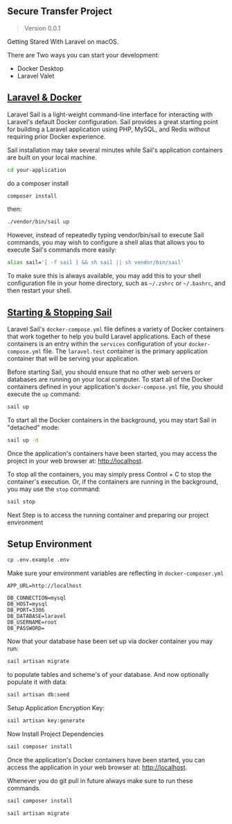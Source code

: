 ## Secure Transfer Project

> Version 0.0.1

Getting Stared With Laravel on macOS.

There are Two ways you can start your development:

+ Docker Desktop
+ Laravel Valet


[Laravel & Docker](#laravel-and-docker)
---------------------------------------

Laravel Sail is a light-weight command-line interface for interacting with Laravel's default Docker configuration. Sail provides a great starting point for building a Laravel application using PHP, MySQL, and Redis without requiring prior Docker experience.

Sail installation may take several minutes while Sail's application containers are built on your local machine.

```bash
cd your-application
```

do a composer install

```bash
composer install
```
then:

```bash
./vendor/bin/sail up
```

However, instead of repeatedly typing vendor/bin/sail to execute Sail commands, you may wish to configure a shell alias that allows you to execute Sail's commands more easily:

```bash
alias sail='[ -f sail ] && sh sail || sh vendor/bin/sail'
```

To make sure this is always available, you may add this to your shell configuration file in your home directory, such as `~/.zshrc` or `~/.bashrc`, and then restart your shell.


[Starting & Stopping Sail](#starting-and-stopping-sail)
-------------------------------------------------------

Laravel Sail's `docker-compose.yml` file defines a variety of Docker containers that work together to help you build Laravel applications. Each of these containers is an entry within the `services` configuration of your `docker-compose.yml` file. The `laravel.test` container is the primary application container that will be serving your application.

Before starting Sail, you should ensure that no other web servers or databases are running on your local computer. To start all of the Docker containers defined in your application's `docker-compose.yml` file, you should execute the `up` command:

```bash
sail up
```

To start all the Docker containers in the background, you may start Sail in "detached" mode:

```bash
sail up -d
```

Once the application's containers have been started, you may access the project in your web browser at: [http://localhost](http://localhost).

To stop all the containers, you may simply press Control + C to stop the container's execution. Or, if the containers are running in the background, you may use the `stop` command:

```bash
sail stop
```

Next Step is to access the running container and preparing our project environment

## Setup Environment

```bash
cp .env.example .env
```
Make sure your environment variables are reflecting in `docker-composer.yml`

```dotenv
APP_URL=http://localhost

DB_CONNECTION=mysql
DB_HOST=mysql
DB_PORT=3306
DB_DATABASE=laravel
DB_USERNAME=root
DB_PASSWORD=
```

Now that your database hase been set up via docker container you may run:

```bash
sail artisan migrate
```
to populate tables and scheme's of your database. And now optionally populate
it with data:

```bash
sail artisan db:seed
```
Setup Application Encryption Key:

```bash
sail artisan key:generate
```

Now Install Project Dependencies

```bash
sail composer install
```

Once the application's Docker containers have been started, you can access the application in your web browser at: [http://localhost](http://localhost).
 

Whenever you do git pull in future always make sure to run these commands.

```bash
sail composer install
```

```bash
sail artisan migrate
```